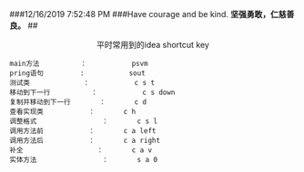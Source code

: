 ###12/16/2019 7:52:48 PM 
###Have courage and be kind.
**坚强勇敢，仁慈善良。**
##<center>平时常用到的idea shortcut key</center>	

	main方法			：			psvm
	pring语句			:			sout
	测试类				：			c s t
	移动到下一行			：			c s down
	复制并移动到下一行		：		c d
	查看实现类			：		c h
	调整格式				：		c s l
	调用方法前			：		c a left
	调用方法后			：		c a right
	补全					：		c a v
	实体方法				：		s a 0
		